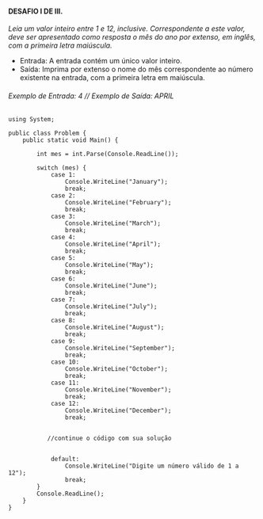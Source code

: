 #### DESAFIO I DE III.

*Leia um valor inteiro entre 1 e 12, inclusive. Correspondente a este valor, deve ser apresentado como resposta o mês do ano por extenso, em inglês, com a primeira letra maiúscula.*

- Entrada: A entrada contém um único valor inteiro.
- Saída: Imprima por extenso o nome do mês correspondente ao número existente na entrada, com a primeira letra em maiúscula.
 
###### Exemplo de Entrada: 4 //	Exemplo de Saída: APRIL

  
```
using System;

public class Problem {
    public static void Main() {

        int mes = int.Parse(Console.ReadLine());

        switch (mes) {
            case 1:
                Console.WriteLine("January");
                break;
            case 2:
                Console.WriteLine("February");
                break;
            case 3:
                Console.WriteLine("March");
                break;
            case 4:
                Console.WriteLine("April");
                break;
            case 5:
                Console.WriteLine("May");
                break;
            case 6:
                Console.WriteLine("June");
                break;
            case 7:
                Console.WriteLine("July");
                break;
            case 8:
                Console.WriteLine("August");
                break;
            case 9:
                Console.WriteLine("September");
                break;
            case 10:
                Console.WriteLine("October");
                break;
            case 11:
                Console.WriteLine("November");
                break;
            case 12:
                Console.WriteLine("December");
                break;
            
            
           //continue o código com sua solução


            default:
                Console.WriteLine("Digite um número válido de 1 a 12");
                break;
        }
        Console.ReadLine();
    }
}
  ``` 
